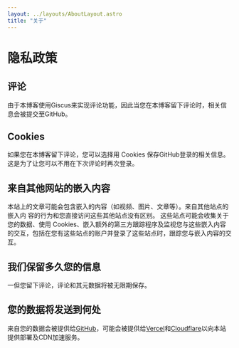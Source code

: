 ```yaml
---
layout: ../layouts/AboutLayout.astro
title: "关于"
---
```


# 隐私政策

## 评论
由于本博客使用Giscus来实现评论功能，因此当您在本博客留下评论时，相关信息会被提交至GitHub。

## Cookies
如果您在本博客留下评论，您可以选择用 Cookies 保存GitHub登录的相关信息。这是为了让您可以不用在下次评论时再次登录。

## 来自其他网站的嵌入内容
本站上的文章可能会包含嵌入的内容（如视频、图片、文章等）。来自其他站点的嵌入内
容的行为和您直接访问这些其他站点没有区别。
这些站点可能会收集关于您的数据、使用 Cookies、嵌入额外的第三方跟踪程序及监视您与这些嵌入内容的交互，包括在您有这些站点的账户并登录了这些站点时，跟踪您与嵌入内容的交互。

## 我们保留多久您的信息
一但您留下评论，评论和其元数据将被无限期保存。

## 您的数据将发送到何处
来自您的数据会被提供给[GitHub](https://github.com/)，可能会被提供给[Vercel](https://vercel.com/)和[Cloudflare](https://www.cloudflare.com/)以向本站提供部署及CDN加速服务。
